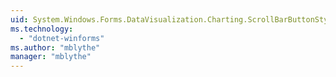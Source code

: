 ```yaml
---
uid: System.Windows.Forms.DataVisualization.Charting.ScrollBarButtonStyles
ms.technology: 
  - "dotnet-winforms"
ms.author: "mblythe"
manager: "mblythe"
---
```

